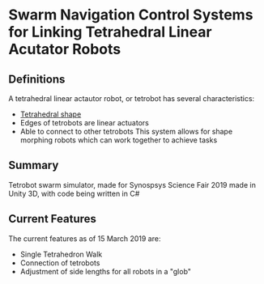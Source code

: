 # Swarm Navigation Control Systems for Linking Tetrahedral Linear Acutator Robots

## Definitions
A tetrahedral linear actautor robot, or tetrobot has several characteristics:
- [Tetrahedral shape](https://en.wikipedia.org/wiki/Tetrahedron)
- Edges of tetrobots are linear actuators
- Able to connect to other tetrobots
This system allows for shape morphing robots which can work together to achieve tasks

## Summary
Tetrobot swarm simulator, made for Synospsys Science Fair 2019 made in Unity 3D, with code being written in C#

## Current Features
The current features as of 15 March 2019 are:
- Single Tetrahedron Walk
- Connection of tetrobots
- Adjustment of side lengths for all robots in a "glob"
